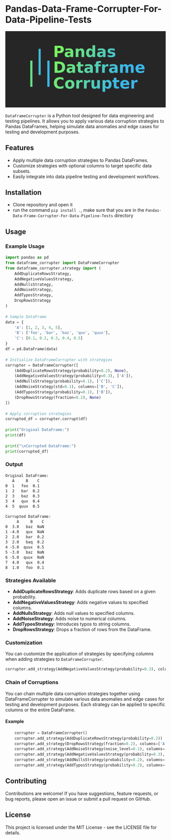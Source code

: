 # Pandas-Data-Frame-Corrupter-For-Data-Pipeline-Tests

<p align="center">
  <img src="ReadMeAssets/logo.png" alt="Pandas-Data-Frame-Corrupter-For-Data-Pipeline-Tests">
</p>

`DataFrameCorrupter` is a Python tool designed for data engineering and testing pipelines. It allows you to apply various data corruption strategies to Pandas DataFrames, helping simulate data anomalies and edge cases for testing and development purposes.

## Features

- Apply multiple data corruption strategies to Pandas DataFrames.
- Customize strategies with optional columns to target specific data subsets.
- Easily integrate into data pipeline testing and development workflows.

## Installation

- Clone repository and open it
- run the command `pip install .`, make sure that you are in the `Pandas-Data-Frame-Corrupter-For-Data-Pipeline-Tests` directory

## Usage

### Example Usage

```python
import pandas as pd
from dataframe_corrupter import DataFrameCorrupter
from dataframe_corrupter.strategy import (
    AddDuplicateRowsStrategy,
    AddNegativeValuesStrategy,
    AddNullsStrategy,
    AddNoiseStrategy,
    AddTyposStrategy,
    DropRowsStrategy
)

# Sample DataFrame
data = {
    'A': [1, 2, 3, 4, 5],
    'B': ['foo', 'bar', 'baz', 'qux', 'quux'],
    'C': [0.1, 0.2, 0.3, 0.4, 0.5]
}
df = pd.DataFrame(data)

# Initialize DataFrameCorrupter with strategies
corrupter = DataFrameCorrupter([
    (AddDuplicateRowsStrategy(probability=0.2), None),
    (AddNegativeValuesStrategy(probability=0.3), ['A']),
    (AddNullsStrategy(probability=0.1), ['C']),
    (AddNoiseStrategy(std=0.1), columns=['B', 'C']),
    (AddTyposStrategy(probability=0.1), ['B']),
    (DropRowsStrategy(fraction=0.2), None)
])

# Apply corruption strategies
corrupted_df = corrupter.corrupt(df)

print("Original DataFrame:")
print(df)

print("\nCorrupted DataFrame:")
print(corrupted_df)
```
### Output
```plaintext
Original DataFrame:
   A     B    C
0  1   foo  0.1
1  2   bar  0.2
2  3   baz  0.3
3  4   qux  0.4
4  5  quux  0.5

Corrupted DataFrame:
     A     B    C
0  3.0   baz  NaN
1 -4.0   qux  NaN
2  2.0   bar  0.2
3  2.0   baq  0.2
4 -5.0  quux  0.5
5 -3.0   baz  NaN
6 -5.0  quux  NaN
7  4.0   qux  0.4
8  1.0   foo  0.1
```

### Strategies Available

- **AddDuplicateRowsStrategy**: Adds duplicate rows based on a given probability.
- **AddNegativeValuesStrategy**: Adds negative values to specified columns.
- **AddNullsStrategy**: Adds null values to specified columns.
- **AddNoiseStrategy**: Adds noise to numerical columns.
- **AddTyposStrategy**: Introduces typos to string columns.
- **DropRowsStrategy**: Drops a fraction of rows from the DataFrame.

### Customization

You can customize the application of strategies by specifying columns when adding strategies to `DataFrameCorrupter`.

```python
corrupter.add_strategy(AddNegativeValuesStrategy(probability=0.3), columns=['A', 'C'])
```
### Chain of Corruptions
You can chain multiple data corruption strategies together using DataFrameCorrupter to simulate various data anomalies and edge cases for testing and development purposes. Each strategy can be applied to specific columns or the entire DataFrame.
#### Example
```python
    corrupter = DataFrameCorrupter()
    corrupter.add_strategy(AddDuplicateRowsStrategy(probability=0.2))
    corrupter.add_strategy(DropRowsStrategy(fraction=0.2), columns=['A', 'B'])
    corrupter.add_strategy(AddNoiseStrategy(noise_level=0.1), columns=['B', 'C'])
    corrupter.add_strategy(AddNegativeValuesStrategy(probability=0.3), columns=['A', 'C'])
    corrupter.add_strategy(AddNullsStrategy(probability=0.2), columns=['B'])  # Add Nulls to column B
    corrupter.add_strategy(AddTyposStrategy(probability=0.2), columns=['D'])  # Add typos to column D
```

## Contributing

Contributions are welcome! If you have suggestions, feature requests, or bug reports, please open an issue or submit a pull request on GitHub.

## License

This project is licensed under the MIT License - see the LICENSE file for details.
